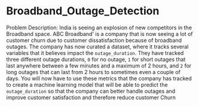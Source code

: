 # Broadband_Outage_Detection

Problem Description:
India is seeing an explosion of new competitors in the Broadband space. ABC Broadband' is
a company that is now seeing a lot of customer churn due to customer dissatisfaction because
of broadband outages.
The company has now curated a dataset, where it tracks several variables that it believes
impact the `outage_duration`. They have tracked three different outage durations, `0` for no
outage, `1` for short outages that last anywhere between a few minutes and a maximum of 2
hours, and `2` for long outages that can last from 2 hours to sometimes even a couple of days.
You will now have to use these metrics that the company has tracked to create a machine
learning model that will be able to predict the `outage_duration` so that the company can
better handle outages and improve customer satisfaction and therefore reduce customer
Churn